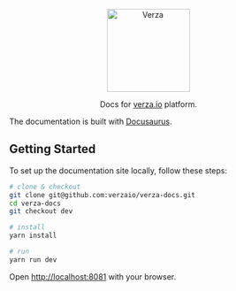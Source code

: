 <p align="center">
  <img width="150" src="https://verza.io/img/verza-public.svg" alt="Verza">

  <p align="center">Docs for <a href="https://verza.io" target="_blank">verza.io</a> platform.</p>
</p>

The documentation is built with [Docusaurus](https://docusaurus.io/).

## Getting Started

To set up the documentation site locally, follow these steps:

```bash
# clone & checkout
git clone git@github.com:verzaio/verza-docs.git
cd verza-docs
git checkout dev

# install
yarn install

# run
yarn run dev
```

Open [http://localhost:8081](http://localhost:8081) with your browser.
